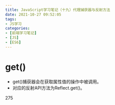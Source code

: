 ```yaml
---
title: JavaScript学习笔记（十九）代理捕获器与反射方法
date: 2021-10-27 09:52:05
tags:
- JS学习
categories:
- [前端学习笔记]
- [JS]
- [ES6]
---
```


# get()

* get()捕获器会在获取属性值的操作中被调用。
* 对应的反射API方法为Reflect.get()。

275

